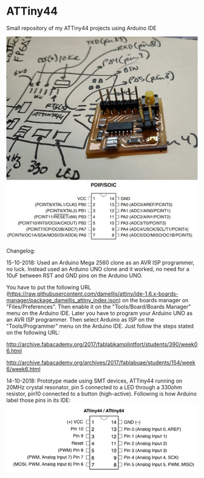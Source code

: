 # ATTiny44
Small repository of my ATTiny44 projects using Arduino IDE

<img src="fablabpcb.png"><br>
<img src="datasheet01.jpg"><br>

Changelog:<br>

15-10-2018: Used an Arduino Mega 2560 clone as an AVR ISP programmer, no luck. Instead used an Arduino UNO clone and it worked, no need for a 10uF between RST and GND pins on the Arduino UNO.

You have to put the following URL (https://raw.githubusercontent.com/damellis/attiny/ide-1.6.x-boards-manager/package_damellis_attiny_index.json) on the boards manager on "Files/Preferences". Then enable it on the "Tools/Board/Boards Manager" menu on the Arduino IDE. Later you have to program your Arduino UNO as an AVR ISP programmer. Then select Arduino as ISP on the "Tools/Programmer" menu on the Arduino IDE. Just follow the steps stated on the following URL:

http://archive.fabacademy.org/2017/fablabkamplintfort/students/390/week06.html

http://archive.fabacademy.org/archives/2017/fablabuae/students/154/week6/week6.html

14-10-2018: Prototype made using SMT devices, ATTiny44 running on 20MHz crystal resonator, pin 5 connected to a LED through a 330ohm resistor, pin10 connected to a button (high-active). Following is how Arduino label those pins in its IDE:<br>
<img src="ATtiny44-84.png"><br>
